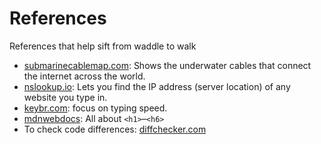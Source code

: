 # References

References that help sift from waddle to walk

- [submarinecablemap.com](https://www.submarinecablemap.com): Shows the underwater cables that connect the internet across the world.
- [nslookup.io](https://www.nslookup.io): Lets you find the IP address (server location) of any website you type in.
- [keybr.com](keybr.com): focus on typing speed.
- [mdnwebdocs](https://developer.mozilla.org/en-US/docs/Web/HTML/Reference/Elements/Heading_Elements): All about `<h1>`–`<h6>`
- To check code differences: [diffchecker.com](diffchecker.com)
